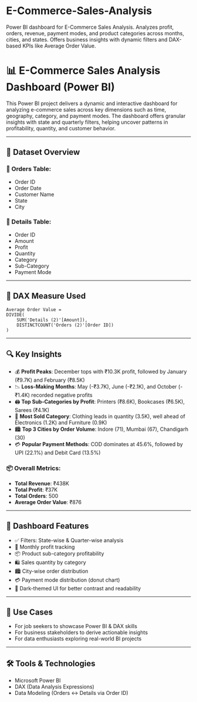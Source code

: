 # E-Commerce-Sales-Analysis
 Power BI dashboard for E-Commerce Sales Analysis. Analyzes profit, orders, revenue, payment modes, and product categories across months, cities, and states. Offers business insights with dynamic filters and DAX-based KPIs like Average Order Value.


# 📊 E-Commerce Sales Analysis Dashboard (Power BI)

This Power BI project delivers a dynamic and interactive dashboard for analyzing e-commerce sales across key dimensions such as time, geography, category, and payment modes. The dashboard offers granular insights with state and quarterly filters, helping uncover patterns in profitability, quantity, and customer behavior.

---

## 📁 Dataset Overview

### 🔹 Orders Table:
- Order ID
- Order Date
- Customer Name
- State
- City

### 🔹 Details Table:
- Order ID
- Amount
- Profit
- Quantity
- Category
- Sub-Category
- Payment Mode

---

## 🧮 DAX Measure Used

```dax
Average Order Value =  
DIVIDE(
    SUM('Details (2)'[Amount]),
    DISTINCTCOUNT('Orders (2)'[Order ID])
)
```
---
## 🔍 Key Insights

- 💰 **Profit Peaks**: December tops with ₹10.3K profit, followed by January (₹9.7K) and February (₹8.5K)
- 📉 **Loss-Making Months**: May (-₹3.7K), June (-₹2.1K), and October (-₹1.4K) recorded negative profits
- 🖨️ **Top Sub-Categories by Profit**: Printers (₹8.6K), Bookcases (₹6.5K), Sarees (₹4.1K)
- 👚 **Most Sold Category**: Clothing leads in quantity (3.5K), well ahead of Electronics (1.2K) and Furniture (0.9K)
- 🏙️ **Top 3 Cities by Order Volume**: Indore (71), Mumbai (67), Chandigarh (30)
- 💳 **Popular Payment Methods**: COD dominates at 45.6%, followed by UPI (22.1%) and Debit Card (13.5%)

### 📦 Overall Metrics:
- **Total Revenue**: ₹438K  
- **Total Profit**: ₹37K  
- **Total Orders**: 500  
- **Average Order Value**: ₹876  

---

## 📌 Dashboard Features

- ✅ Filters: State-wise & Quarter-wise analysis
- 📆 Monthly profit tracking
- 📦 Product sub-category profitability
- 🛍️ Sales quantity by category
- 🏙️ City-wise order distribution
- 💳 Payment mode distribution (donut chart)
- 🌙 Dark-themed UI for better contrast and readability

---

## 🎯 Use Cases

- For job seekers to showcase Power BI & DAX skills
- For business stakeholders to derive actionable insights
- For data enthusiasts exploring real-world BI projects

---

## 🛠️ Tools & Technologies

- Microsoft Power BI
- DAX (Data Analysis Expressions)
- Data Modeling (Orders ↔ Details via Order ID)
